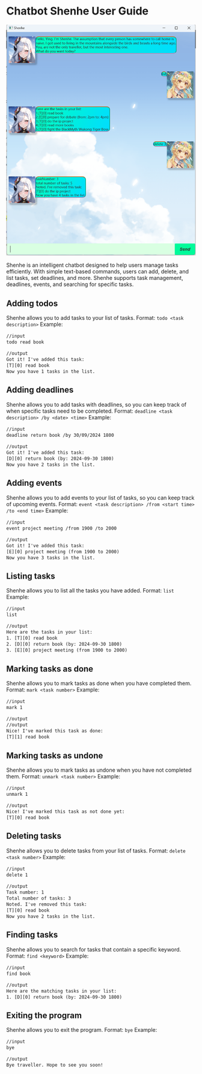# Chatbot Shenhe User Guide
![Ui.png](Ui.png)

Shenhe is an intelligent chatbot designed to help users manage tasks efficiently. With simple text-based commands, 
users can add, delete, and list tasks, set deadlines, and more. Shenhe supports task management, deadlines, events, 
and searching for specific tasks.
## Adding todos
Shenhe allows you to add tasks to your list of tasks. 
Format: `todo <task description>`
Example:
```
//input
todo read book
```

``` 
//output
Got it! I've added this task:
[T][0] read book
Now you have 1 tasks in the list.
``` 

## Adding deadlines
Shenhe allows you to add tasks with deadlines, so you can keep track of when specific tasks need to be completed.
Format: `deadline <task description> /by <date> <time>`
Example: 
```
//input
deadline return book /by 30/09/2024 1800
```

```
//output
Got it! I've added this task:
[D][0] return book (by: 2024-09-30 1800)
Now you have 2 tasks in the list.
```

## Adding events
Shenhe allows you to add events to your list of tasks, so you can keep track of upcoming events.
Format: `event <task description> /from <start time> /to <end time>`
Example:
```
//input
event project meeting /from 1900 /to 2000
```

``` 
//output
Got it! I've added this task:
[E][0] project meeting (from 1900 to 2000)
Now you have 3 tasks in the list.
```

## Listing tasks
Shenhe allows you to list all the tasks you have added.
Format: `list`
Example:
```
//input
list
```

```
//output
Here are the tasks in your list:
1. [T][0] read book
2. [D][0] return book (by: 2024-09-30 1800)
3. [E][0] project meeting (from 1900 to 2000)
``` 

## Marking tasks as done
Shenhe allows you to mark tasks as done when you have completed them.
Format: `mark <task number>`
Example:
```
//input
mark 1
```

```
//output
//output
Nice! I've marked this task as done:
[T][1] read book
```
## Marking tasks as undone
Shenhe allows you to mark tasks as undone when you have not completed them.
Format: `unmark <task number>`
Example:
```
//input
unmark 1
```

```
//output
Nice! I've marked this task as not done yet:
[T][0] read book
```

## Deleting tasks
Shenhe allows you to delete tasks from your list of tasks.
Format: `delete <task number>`
Example:
```
//input
delete 1
```

```
//output
Task number: 1
Total number of tasks: 3
Noted. I've removed this task:
[T][0] read book
Now you have 2 tasks in the list.
```


## Finding tasks
Shenhe allows you to search for tasks that contain a specific keyword.
Format: `find <keyword>`
Example:
```
//input
find book
```

```
//output
Here are the matching tasks in your list:
1. [D][0] return book (by: 2024-09-30 1800)
```

## Exiting the program
Shenhe allows you to exit the program.
Format: `bye`
Example:
```
//input
bye
```

```
//output
Bye traveller. Hope to see you soon!
```
